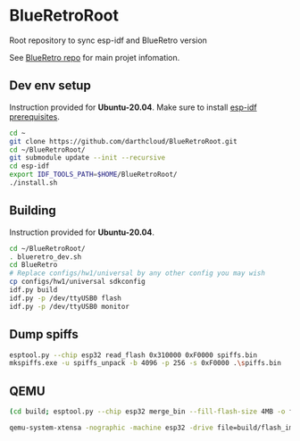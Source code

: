 # BlueRetroRoot
Root repository to sync esp-idf and BlueRetro version

See [BlueRetro repo](https://github.com/darthcloud/BlueRetro) for main projet infomation.

## Dev env setup
Instruction provided for **Ubuntu-20.04**.
Make sure to install [esp-idf prerequisites](https://docs.espressif.com/projects/esp-idf/en/latest/esp32/get-started/linux-setup.html).
```bash
cd ~
git clone https://github.com/darthcloud/BlueRetroRoot.git
cd ~/BlueRetroRoot/
git submodule update --init --recursive
cd esp-idf
export IDF_TOOLS_PATH=$HOME/BlueRetroRoot/
./install.sh
```

## Building
Instruction provided for **Ubuntu-20.04**.
```bash
cd ~/BlueRetroRoot/
. blueretro_dev.sh
cd BlueRetro
# Replace configs/hw1/universal by any other config you may wish
cp configs/hw1/universal sdkconfig
idf.py build
idf.py -p /dev/ttyUSB0 flash
idf.py -p /dev/ttyUSB0 monitor
```

## Dump spiffs
```bash
esptool.py --chip esp32 read_flash 0x310000 0xF0000 spiffs.bin
mkspiffs.exe -u spiffs_unpack -b 4096 -p 256 -s 0xF0000 .\spiffs.bin
```

## QEMU
```bash
(cd build; esptool.py --chip esp32 merge_bin --fill-flash-size 4MB -o flash_image.bin @flash_args)
```
```bash
qemu-system-xtensa -nographic -machine esp32 -drive file=build/flash_image.bin,if=mtd,format=raw -serial tcp::5555,server,nowait
```

